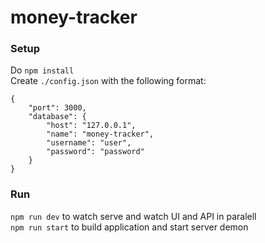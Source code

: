 # money-tracker

### Setup

Do `npm install`  
Create `./config.json` with the following format:
```
{
	"port": 3000,
	"database": {
		"host": "127.0.0.1",
		"name": "money-tracker",
		"username": "user",
		"password": "password"
	}
}
```

### Run
`npm run dev` to watch serve and watch UI and API in paralell  
`npm run start` to build application and start server demon